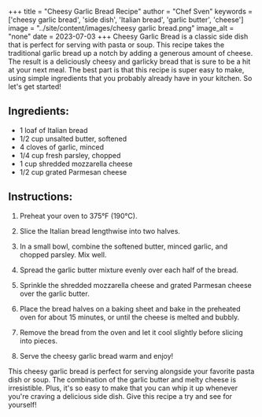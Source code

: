 
+++
title = "Cheesy Garlic Bread Recipe"
author = "Chef Sven"
keywords = ['cheesy garlic bread', 'side dish', 'Italian bread', 'garlic butter', 'cheese']
image = "../site/content/images/cheesy garlic bread.png"
image_alt = "none"
date = 2023-07-03
+++
Cheesy Garlic Bread is a classic side dish that is perfect for serving with pasta or soup. This recipe takes the traditional garlic bread up a notch by adding a generous amount of cheese. The result is a deliciously cheesy and garlicky bread that is sure to be a hit at your next meal. The best part is that this recipe is super easy to make, using simple ingredients that you probably already have in your kitchen. So let's get started!

## Ingredients:
- 1 loaf of Italian bread
- 1/2 cup unsalted butter, softened
- 4 cloves of garlic, minced
- 1/4 cup fresh parsley, chopped
- 1 cup shredded mozzarella cheese
- 1/2 cup grated Parmesan cheese

## Instructions:

1. Preheat your oven to 375°F (190°C).

2. Slice the Italian bread lengthwise into two halves.

3. In a small bowl, combine the softened butter, minced garlic, and chopped parsley. Mix well.

4. Spread the garlic butter mixture evenly over each half of the bread.

5. Sprinkle the shredded mozzarella cheese and grated Parmesan cheese over the garlic butter.

6. Place the bread halves on a baking sheet and bake in the preheated oven for about 15 minutes, or until the cheese is melted and bubbly.

7. Remove the bread from the oven and let it cool slightly before slicing into pieces.

8. Serve the cheesy garlic bread warm and enjoy!

This cheesy garlic bread is perfect for serving alongside your favorite pasta dish or soup. The combination of the garlic butter and melty cheese is irresistible. Plus, it's so easy to make that you can whip it up whenever you're craving a delicious side dish. Give this recipe a try and see for yourself!

